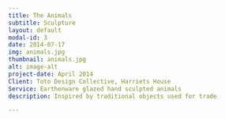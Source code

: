 ```yaml
---
title: The Animals
subtitle: Sculpture
layout: default
modal-id: 3
date: 2014-07-17
img: animals.jpg
thumbnail: animals.jpg
alt: image-alt
project-date: April 2014
Client: Toto Design Collective, Harriets House
Service: Earthenware glazed hand sculpted animals
description: Inspired by traditional objects used for trade

---
```

